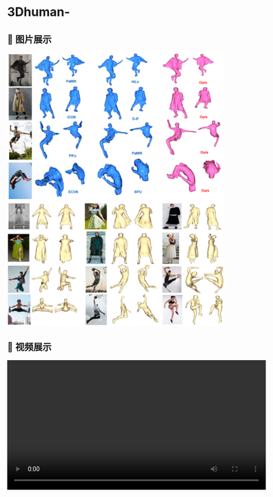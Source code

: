 # 3Dhuman-
## 📸 图片展示
![Image 1](comparsion.PNG)
![Image 2](pose.PNG)
## 🎥 视频展示

<video src="https://github.com/user-attachments/assets/91dbe191-ab7d-4463-a4c9-e0641f7d04a2" width="600" controls></video>

